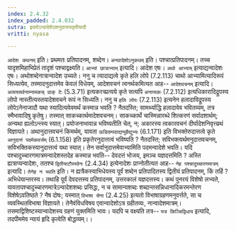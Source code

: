 ```yaml
---
index: 2.4.32
index_padded: 2.4.032
sutra: इदमोऽन्वादेशेऽशनुदात्तस्तृतीयादौ
vritti: nyasa

---
```

`आदेशः कथनम्` इति। प्रथमतः प्रतिपादनम्, शब्देन। `अनवादेशोऽनुकथम्` इति। पश्चात्प्रतिपादनम्। तच्च यादृशमिहाभिप्रेतं तादृशं पश्चाद्वक्ष्यति। `आभ्यां छात्राभ्याम्` इत्यादि। आदेश एषः। `अथो आभ्याम्` इत्याद्यन्वादेशः एषः। अथोशब्देनात्रान्वादेश उच्यते।
ननु च त्यादाद्यत्वे कृते हलि लोपे (7.2.113) चाथो आभ्यामित्यादिरूपं सिध्यत्येव, तस्मादनुदात्तमेव केवलं विधेयम्, आदेशवचनं त्वनर्थकमित्यत आह-- `आदेशवचनम्` इत्यादि। `अव्ययसर्वनाम्नामकच् प्राक् टेः` (5.3.71) इत्यकरच्प्रत्यये कृते सत्यपि `अनाप्यकः` (7.2.112) इत्यधिकारादिद्रूपस्य लोपो नास्तीत्यस्तयादेशवचने रूपं न सिध्यति। ननु च `हलि लोपः` (7.2.113) इत्यनेन हलादाविद्रूपस्य लोपेऽनेनाजादौ यथा स्यादित्यवेवमर्थं कस्मान्न भवति ? नैतदस्ति; सामर्थ्याद्धि हलादावेव भवितव्यम्, तत्र स्मैभावादिषु कृतेषु। तस्मात् साकच्कार्थमादेशवचनम्। साकच्कार्थे चास्मिन्नारब्धे शित्करणं सर्वादशार्थम्; अन्यथा ह्यलोऽन्त्स्य स्यात्। प्रयोजनाभावान्न भविष्यतीति चेत्, न; अकारस्य त्वकारवचनं दीर्घादेशनिवृत्त्य्रथं विज्ञायते। अथानुदात्तवचनं किमर्थम्, यावता `ऊडिदम्पदाद्यप्पुम्रैद्युभ्यः` (6.1.171) इति विभक्तेरुदात्तत्वे कृते `आनुदात्तं पदमेकवर्जम्` (6.1.158) इति प्रकृतेरनुदात्तत्वं भविष्यति ? नैतदस्ति; सविभक्त्यर्थमनुदात्तवचनम्, सविभक्तिकस्यानुदात्तत्वं यथा स्यात्। तेन सर्वानुदात्तमेवाभ्यामिति पदमन्वादेशे भवति। यदि पश्चादुच्चारणमात्रमन्वादेशस्तदेह कस्मान्न भवति-- देवदत्तं भोजय, इमञ्च यज्ञदत्तमिति ? अस्ति ह्यत्राप्यन्वादेशः, ततश्च `द्वितीयाटौस्स्वेनः` (2.4.34) इत्येनादेशः प्राप्नोतीत्यत आह-- `नेह पश्चादुच्चारणमात्रम्` इत्यादि। `तेनेह न भवति` इति। न ह्यत्रैकस्याभिधेयस्य पूर्वं शब्देन प्रतिपादितस्य द्वितीयं प्रतिपादनम्, किं तर्हि ? अभिधेयान्तरस्य। तथाहि पूर्वं देवदत्तस्य प्रतिपादनम्, उत्तरकालं यज्ञदत्तस्य। कथं पुनरयं विशेषो लभ्यते, यावतापश्चादुच्चारणमात्रेऽन्वादेशशब्दः प्रसिद्धः, न च सामान्यशब्दः शब्दान्तसन्निधानादिकरमन्तेरण विशेषेऽवतिष्ठते ? नैष दोषः; यस्मात् `विभाषा सेना` (2.4.25) इत्यतो विभाषाग्रहणमनुवर्त्तते, सा च व्यवस्थितविभाषा विज्ञायते। तेनैवंविधविषय एवान्वादेशोऽत्र ग्रहीतव्यः, नान्वादेशमात्रम्। तसमाद्विशिष्टस्यान्वादेशस्य ग्रहणं युक्तमिति भावः। यदपि च वक्ष्यति तत्र-- `यत्र किञ्चिद्विधाय` इत्यादि, तदपीममेव न्यायं हृदि कृत्वेति बोद्धव्यम्।।